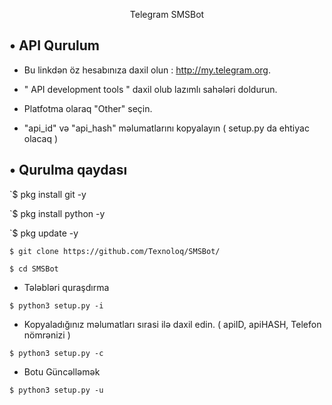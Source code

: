<p align="center">
  Telegram SMSBot 
</p>

## • API Qurulum
* Bu linkdən öz hesabınıza daxil olun : http://my.telegram.org.

* " API development tools " daxil olub lazımlı sahələri doldurun. 

* Platfotma olaraq "Other" seçin. 

*  "api_id" və "api_hash" məlumatlarını kopyalayın ( setup.py da ehtiyac olacaq )

## • Qurulma qaydası

`$ pkg install git -y

`$ pkg install python -y

`$ pkg update -y

`$ git clone https://github.com/Texnoloq/SMSBot/ `

`$ cd SMSBot`


* Tələbləri quraşdırma

`$ python3 setup.py -i`

* Kopyaladığınız məlumatları sırasi ilə daxil edin. ( apiID, apiHASH, Telefon nömrənizi )

`$ python3 setup.py -c `

*  Botu Güncəlləmək

`$ python3 setup.py -u`
